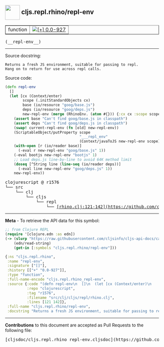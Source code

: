 ## <img width="48px" valign="middle" src="http://i.imgur.com/Hi20huC.png"> cljs.repl.rhino/repl-env

 <table border="1">
<tr>

<td>function</td>
<td><a href="https://github.com/cljsinfo/cljs-api-docs/tree/0.0-927"><img valign="middle" alt="[+] 0.0-927" src="https://img.shields.io/badge/+-0.0--927-lightgrey.svg"></a> </td>
</tr>
</table>

 <samp>
(__repl-env__)<br>
</samp>

---




Source docstring:

```
Returns a fresh JS environment, suitable for passing to repl.
Hang on to return for use across repl calls.
```

Source code:

```clj
(defn repl-env
  []
  (let [cx (Context/enter)
        scope (.initStandardObjects cx)
        base (io/resource "goog/base.js")
        deps (io/resource "goog/deps.js")
        new-repl-env (merge (RhinoEnv. (atom #{})) {:cx cx :scope scope})]
    (assert base "Can't find goog/base.js in classpath")
    (assert deps "Can't find goog/deps.js in classpath")
    (swap! current-repl-env (fn [old] new-repl-env))
    (ScriptableObject/putProperty scope
                                  "___repl_env"
                                  (Context/javaToJS new-repl-env scope))
    (with-open [r (io/reader base)]
      (-eval r new-repl-env "goog/base.js" 1))
    (-eval bootjs new-repl-env "bootjs" 1)
    ;; Load deps.js line-by-line to avoid 64K method limit
    (doseq [^String line (line-seq (io/reader deps))]
      (-eval line new-repl-env "goog/deps.js" 1))
    new-repl-env))
```

 <pre>
clojurescript @ r1576
└── src
    └── clj
        └── cljs
            └── repl
                └── <ins>[rhino.clj:121-142](https://github.com/clojure/clojurescript/blob/r1576/src/clj/cljs/repl/rhino.clj#L121-L142)</ins>
</pre>


---

__Meta__ - To retrieve the API data for this symbol:

```clj
;; from Clojure REPL
(require '[clojure.edn :as edn])
(-> (slurp "https://raw.githubusercontent.com/cljsinfo/cljs-api-docs/catalog/cljs-api.edn")
    (edn/read-string)
    (get-in [:symbols "cljs.repl.rhino/repl-env"]))
```

```clj
{:ns "cljs.repl.rhino",
 :name "repl-env",
 :signature ["[]"],
 :history [["+" "0.0-927"]],
 :type "function",
 :full-name-encode "cljs.repl.rhino_repl-env",
 :source {:code "(defn repl-env\n  []\n  (let [cx (Context/enter)\n        scope (.initStandardObjects cx)\n        base (io/resource \"goog/base.js\")\n        deps (io/resource \"goog/deps.js\")\n        new-repl-env (merge (RhinoEnv. (atom #{})) {:cx cx :scope scope})]\n    (assert base \"Can't find goog/base.js in classpath\")\n    (assert deps \"Can't find goog/deps.js in classpath\")\n    (swap! current-repl-env (fn [old] new-repl-env))\n    (ScriptableObject/putProperty scope\n                                  \"___repl_env\"\n                                  (Context/javaToJS new-repl-env scope))\n    (with-open [r (io/reader base)]\n      (-eval r new-repl-env \"goog/base.js\" 1))\n    (-eval bootjs new-repl-env \"bootjs\" 1)\n    ;; Load deps.js line-by-line to avoid 64K method limit\n    (doseq [^String line (line-seq (io/reader deps))]\n      (-eval line new-repl-env \"goog/deps.js\" 1))\n    new-repl-env))",
          :repo "clojurescript",
          :tag "r1576",
          :filename "src/clj/cljs/repl/rhino.clj",
          :lines [121 142]},
 :full-name "cljs.repl.rhino/repl-env",
 :docstring "Returns a fresh JS environment, suitable for passing to repl.\nHang on to return for use across repl calls."}

```

---

__Contributions__ to this document are accepted as Pull Requests to the following file:

 <pre>
[cljsdoc/cljs.repl.rhino_repl-env.cljsdoc](https://github.com/cljsinfo/cljs-api-docs/blob/master/cljsdoc/cljs.repl.rhino_repl-env.cljsdoc)
</pre>

